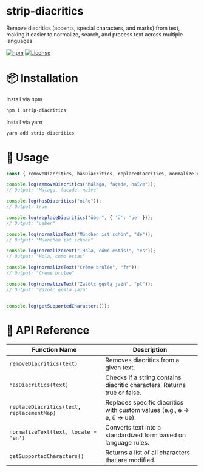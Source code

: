 # strip-diacritics

Remove diacritics (accents, special characters, and marks) from text, making it easier to normalize, search, and process text across multiple languages.

[![npm](https://img.shields.io/npm/v/strip-diacritics.svg)](https://www.npmjs.com/package/strip-diacritics)  [![License](https://img.shields.io/npm/l/strip-diacritics.svg)](LICENSE) 

# 📦 Installation

Install via npm

```sh
npm i strip-diacritics
```

Install via yarn

```sh
yarn add strip-diacritics
```

# 🚀 Usage

```js
const { removeDiacritics, hasDiacritics, replaceDiacritics, normalizeText, getSupportedCharacters } = require('strip-diacritics');

console.log(removeDiacritics("Málaga, façade, naïve"));
// Output: "Malaga, facade, naive"

console.log(hasDiacritics("niño"));
// Output: true

console.log(replaceDiacritics("über", { 'ü': 'ue' }));
// Output: "ueber"

console.log(normalizeText("München ist schön", "de"));  
// Output: "Muenchen ist schoen"

console.log(normalizeText("¡Hola, cómo estás!", "es"));  
// Output: "Hola, como estas"

console.log(normalizeText("Crème brûlée", "fr"));  
// Output: "Creme brulee"

console.log(normalizeText("Zażółć gęślą jaźń", "pl"));  
// Output: "Zazolc gesla jazn"


console.log(getSupportedCharacters());
```

# 📜 API Reference

| Function Name            | Description                                                                 |
|--------------------------|-----------------------------------------------------------------------------|
| `removeDiacritics(text)` | Removes diacritics from a given text.                                       |
| `hasDiacritics(text)`    | Checks if a string contains diacritic characters. Returns true or false.    |
| `replaceDiacritics(text, replacementMap)` | Replaces specific diacritics with custom values (e.g., é → e, ü → ue). |
| `normalizeText(text, locale = 'en')` | Converts text into a standardized form based on language rules.              |
| `getSupportedCharacters()` | Returns a list of all characters that are modified.                      |